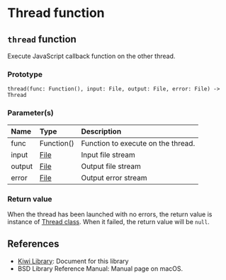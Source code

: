 # Thread function

## `thread` function
Execute JavaScript callback function on the other thread.

### Prototype
````
thread(func: Function(), input: File, output: File, error: File) -> Thread
````
### Parameter(s)
|Name           |Type   |Description                    |
|:---           |:----  |:----                          |
|func           |Function() |Function to execute on the thread.    |      
|input          |[File](https://github.com/steelwheels/KiwiScript/blob/master/KiwiLibrary/Document/Class/File.md) |Input file stream |
|output         |[File](https://github.com/steelwheels/KiwiScript/blob/master/KiwiLibrary/Document/Class/File.md) |Output file stream |
|error          |[File](https://github.com/steelwheels/KiwiScript/blob/master/KiwiLibrary/Document/Class/File.md) |Output error stream |

### Return value
When the thread has been launched with no errors,
the return value is instance of [Thread class](https://github.com/steelwheels/KiwiScript/blob/master/KiwiLibrary/Document/Class/Thread.md).
When it failed, the return value will be `null`.

## References
* [Kiwi Library](https://github.com/steelwheels/KiwiScript/blob/master/KiwiLibrary/Document/Library.md): Document for this library
* BSD Library Reference Manual: Manual page on macOS.

